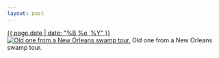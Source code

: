 ```yaml
---
layout: post
---
```


<p>
  <time><a href="/80">{{ page.date | date: "%B %e, %Y" }}</a></time>
  <a href="/80"><img src="{{ site.assets_url }}/80-640.jpg" srcset="{{ site.assets_url }}/80-1280.jpg 1280w, {{ site.assets_url }}/80-960.jpg 960w, {{ site.assets_url }}/80-640.jpg 640w, {{ site.assets_url }}/80-320.jpg 320w" sizes="(min-width: 700px) 50vw, calc(100vw - 2rem)" alt="Old one from a New Orleans swamp tour." /></a>
  <span>Old one from a New Orleans swamp tour.</span>
</p>
